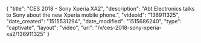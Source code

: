 {
    "title": "CES 2018 - Sony Xperia XA2",
    "description": "Abt Electronics talks to Sony about the new Xperia mobile phone.",
    "videoid": "136911325",
    "date_created": "1515531294",
    "date_modified": "1515686240",
    "type": "captivate",
    "layout": "video",
    "url": "\/v\/ces-2018-sony-xperia-xa2\/136911325"
}